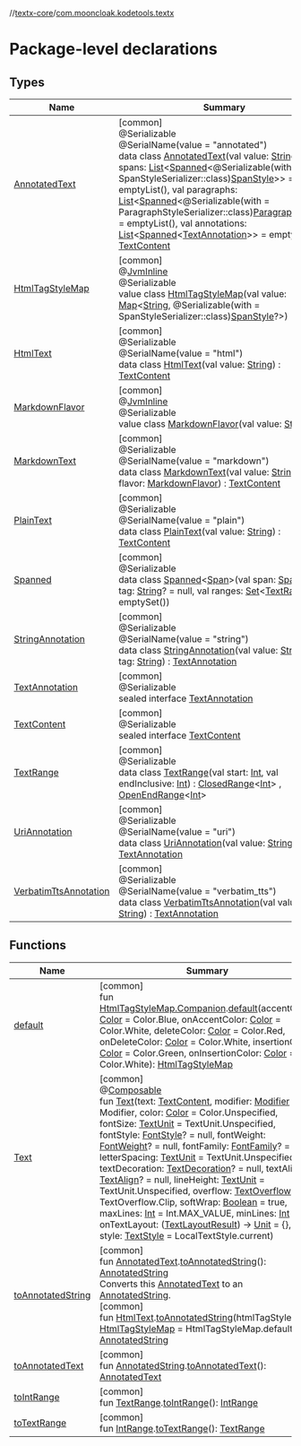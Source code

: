 //[textx-core](../../index.md)/[com.mooncloak.kodetools.textx](index.md)

# Package-level declarations

## Types

| Name | Summary |
|---|---|
| [AnnotatedText](-annotated-text/index.md) | [common]<br>@Serializable<br>@SerialName(value = &quot;annotated&quot;)<br>data class [AnnotatedText](-annotated-text/index.md)(val value: [String](https://kotlinlang.org/api/latest/jvm/stdlib/kotlin/-string/index.html), val spans: [List](https://kotlinlang.org/api/latest/jvm/stdlib/kotlin.collections/-list/index.html)&lt;[Spanned](-spanned/index.md)&lt;@Serializable(with = SpanStyleSerializer::class)[SpanStyle](https://developer.android.com/reference/kotlin/androidx/compose/ui/text/SpanStyle.html)&gt;&gt; = emptyList(), val paragraphs: [List](https://kotlinlang.org/api/latest/jvm/stdlib/kotlin.collections/-list/index.html)&lt;[Spanned](-spanned/index.md)&lt;@Serializable(with = ParagraphStyleSerializer::class)[ParagraphStyle](https://developer.android.com/reference/kotlin/androidx/compose/ui/text/ParagraphStyle.html)&gt;&gt; = emptyList(), val annotations: [List](https://kotlinlang.org/api/latest/jvm/stdlib/kotlin.collections/-list/index.html)&lt;[Spanned](-spanned/index.md)&lt;[TextAnnotation](-text-annotation/index.md)&gt;&gt; = emptyList()) : [TextContent](-text-content/index.md) |
| [HtmlTagStyleMap](-html-tag-style-map/index.md) | [common]<br>@[JvmInline](https://kotlinlang.org/api/latest/jvm/stdlib/kotlin.jvm/-jvm-inline/index.html)<br>@Serializable<br>value class [HtmlTagStyleMap](-html-tag-style-map/index.md)(val value: [Map](https://kotlinlang.org/api/latest/jvm/stdlib/kotlin.collections/-map/index.html)&lt;[String](https://kotlinlang.org/api/latest/jvm/stdlib/kotlin/-string/index.html), @Serializable(with = SpanStyleSerializer::class)[SpanStyle](https://developer.android.com/reference/kotlin/androidx/compose/ui/text/SpanStyle.html)?&gt;) |
| [HtmlText](-html-text/index.md) | [common]<br>@Serializable<br>@SerialName(value = &quot;html&quot;)<br>data class [HtmlText](-html-text/index.md)(val value: [String](https://kotlinlang.org/api/latest/jvm/stdlib/kotlin/-string/index.html)) : [TextContent](-text-content/index.md) |
| [MarkdownFlavor](-markdown-flavor/index.md) | [common]<br>@[JvmInline](https://kotlinlang.org/api/latest/jvm/stdlib/kotlin.jvm/-jvm-inline/index.html)<br>@Serializable<br>value class [MarkdownFlavor](-markdown-flavor/index.md)(val value: [String](https://kotlinlang.org/api/latest/jvm/stdlib/kotlin/-string/index.html)) |
| [MarkdownText](-markdown-text/index.md) | [common]<br>@Serializable<br>@SerialName(value = &quot;markdown&quot;)<br>data class [MarkdownText](-markdown-text/index.md)(val value: [String](https://kotlinlang.org/api/latest/jvm/stdlib/kotlin/-string/index.html), val flavor: [MarkdownFlavor](-markdown-flavor/index.md)) : [TextContent](-text-content/index.md) |
| [PlainText](-plain-text/index.md) | [common]<br>@Serializable<br>@SerialName(value = &quot;plain&quot;)<br>data class [PlainText](-plain-text/index.md)(val value: [String](https://kotlinlang.org/api/latest/jvm/stdlib/kotlin/-string/index.html)) : [TextContent](-text-content/index.md) |
| [Spanned](-spanned/index.md) | [common]<br>@Serializable<br>data class [Spanned](-spanned/index.md)&lt;[Span](-spanned/index.md)&gt;(val span: [Span](-spanned/index.md), val tag: [String](https://kotlinlang.org/api/latest/jvm/stdlib/kotlin/-string/index.html)? = null, val ranges: [Set](https://kotlinlang.org/api/latest/jvm/stdlib/kotlin.collections/-set/index.html)&lt;[TextRange](-text-range/index.md)&gt; = emptySet()) |
| [StringAnnotation](-string-annotation/index.md) | [common]<br>@Serializable<br>@SerialName(value = &quot;string&quot;)<br>data class [StringAnnotation](-string-annotation/index.md)(val value: [String](https://kotlinlang.org/api/latest/jvm/stdlib/kotlin/-string/index.html), val tag: [String](https://kotlinlang.org/api/latest/jvm/stdlib/kotlin/-string/index.html)) : [TextAnnotation](-text-annotation/index.md) |
| [TextAnnotation](-text-annotation/index.md) | [common]<br>@Serializable<br>sealed interface [TextAnnotation](-text-annotation/index.md) |
| [TextContent](-text-content/index.md) | [common]<br>@Serializable<br>sealed interface [TextContent](-text-content/index.md) |
| [TextRange](-text-range/index.md) | [common]<br>@Serializable<br>data class [TextRange](-text-range/index.md)(val start: [Int](https://kotlinlang.org/api/latest/jvm/stdlib/kotlin/-int/index.html), val endInclusive: [Int](https://kotlinlang.org/api/latest/jvm/stdlib/kotlin/-int/index.html)) : [ClosedRange](https://kotlinlang.org/api/latest/jvm/stdlib/kotlin.ranges/-closed-range/index.html)&lt;[Int](https://kotlinlang.org/api/latest/jvm/stdlib/kotlin/-int/index.html)&gt; , [OpenEndRange](https://kotlinlang.org/api/latest/jvm/stdlib/kotlin.ranges/-open-end-range/index.html)&lt;[Int](https://kotlinlang.org/api/latest/jvm/stdlib/kotlin/-int/index.html)&gt; |
| [UriAnnotation](-uri-annotation/index.md) | [common]<br>@Serializable<br>@SerialName(value = &quot;uri&quot;)<br>data class [UriAnnotation](-uri-annotation/index.md)(val value: [String](https://kotlinlang.org/api/latest/jvm/stdlib/kotlin/-string/index.html)) : [TextAnnotation](-text-annotation/index.md) |
| [VerbatimTtsAnnotation](-verbatim-tts-annotation/index.md) | [common]<br>@Serializable<br>@SerialName(value = &quot;verbatim_tts&quot;)<br>data class [VerbatimTtsAnnotation](-verbatim-tts-annotation/index.md)(val value: [String](https://kotlinlang.org/api/latest/jvm/stdlib/kotlin/-string/index.html)) : [TextAnnotation](-text-annotation/index.md) |

## Functions

| Name | Summary |
|---|---|
| [default](default.md) | [common]<br>fun [HtmlTagStyleMap.Companion](-html-tag-style-map/-companion/index.md).[default](default.md)(accentColor: [Color](https://developer.android.com/reference/kotlin/androidx/compose/ui/graphics/Color.html) = Color.Blue, onAccentColor: [Color](https://developer.android.com/reference/kotlin/androidx/compose/ui/graphics/Color.html) = Color.White, deleteColor: [Color](https://developer.android.com/reference/kotlin/androidx/compose/ui/graphics/Color.html) = Color.Red, onDeleteColor: [Color](https://developer.android.com/reference/kotlin/androidx/compose/ui/graphics/Color.html) = Color.White, insertionColor: [Color](https://developer.android.com/reference/kotlin/androidx/compose/ui/graphics/Color.html) = Color.Green, onInsertionColor: [Color](https://developer.android.com/reference/kotlin/androidx/compose/ui/graphics/Color.html) = Color.White): [HtmlTagStyleMap](-html-tag-style-map/index.md) |
| [Text](-text.md) | [common]<br>@[Composable](https://developer.android.com/reference/kotlin/androidx/compose/runtime/Composable.html)<br>fun [Text](-text.md)(text: [TextContent](-text-content/index.md), modifier: [Modifier](https://developer.android.com/reference/kotlin/androidx/compose/ui/Modifier.html) = Modifier, color: [Color](https://developer.android.com/reference/kotlin/androidx/compose/ui/graphics/Color.html) = Color.Unspecified, fontSize: [TextUnit](https://developer.android.com/reference/kotlin/androidx/compose/ui/unit/TextUnit.html) = TextUnit.Unspecified, fontStyle: [FontStyle](https://developer.android.com/reference/kotlin/androidx/compose/ui/text/font/FontStyle.html)? = null, fontWeight: [FontWeight](https://developer.android.com/reference/kotlin/androidx/compose/ui/text/font/FontWeight.html)? = null, fontFamily: [FontFamily](https://developer.android.com/reference/kotlin/androidx/compose/ui/text/font/FontFamily.html)? = null, letterSpacing: [TextUnit](https://developer.android.com/reference/kotlin/androidx/compose/ui/unit/TextUnit.html) = TextUnit.Unspecified, textDecoration: [TextDecoration](https://developer.android.com/reference/kotlin/androidx/compose/ui/text/style/TextDecoration.html)? = null, textAlign: [TextAlign](https://developer.android.com/reference/kotlin/androidx/compose/ui/text/style/TextAlign.html)? = null, lineHeight: [TextUnit](https://developer.android.com/reference/kotlin/androidx/compose/ui/unit/TextUnit.html) = TextUnit.Unspecified, overflow: [TextOverflow](https://developer.android.com/reference/kotlin/androidx/compose/ui/text/style/TextOverflow.html) = TextOverflow.Clip, softWrap: [Boolean](https://kotlinlang.org/api/latest/jvm/stdlib/kotlin/-boolean/index.html) = true, maxLines: [Int](https://kotlinlang.org/api/latest/jvm/stdlib/kotlin/-int/index.html) = Int.MAX_VALUE, minLines: [Int](https://kotlinlang.org/api/latest/jvm/stdlib/kotlin/-int/index.html) = 1, onTextLayout: ([TextLayoutResult](https://developer.android.com/reference/kotlin/androidx/compose/ui/text/TextLayoutResult.html)) -&gt; [Unit](https://kotlinlang.org/api/latest/jvm/stdlib/kotlin/-unit/index.html) = {}, style: [TextStyle](https://developer.android.com/reference/kotlin/androidx/compose/ui/text/TextStyle.html) = LocalTextStyle.current) |
| [toAnnotatedString](to-annotated-string.md) | [common]<br>fun [AnnotatedText](-annotated-text/index.md).[toAnnotatedString](to-annotated-string.md)(): [AnnotatedString](https://developer.android.com/reference/kotlin/androidx/compose/ui/text/AnnotatedString.html)<br>Converts this [AnnotatedText](-annotated-text/index.md) to an [AnnotatedString](https://developer.android.com/reference/kotlin/androidx/compose/ui/text/AnnotatedString.html).<br>[common]<br>fun [HtmlText](-html-text/index.md).[toAnnotatedString](to-annotated-string.md)(htmlTagStyleMap: [HtmlTagStyleMap](-html-tag-style-map/index.md) = HtmlTagStyleMap.default()): [AnnotatedString](https://developer.android.com/reference/kotlin/androidx/compose/ui/text/AnnotatedString.html) |
| [toAnnotatedText](to-annotated-text.md) | [common]<br>fun [AnnotatedString](https://developer.android.com/reference/kotlin/androidx/compose/ui/text/AnnotatedString.html).[toAnnotatedText](to-annotated-text.md)(): [AnnotatedText](-annotated-text/index.md) |
| [toIntRange](to-int-range.md) | [common]<br>fun [TextRange](-text-range/index.md).[toIntRange](to-int-range.md)(): [IntRange](https://kotlinlang.org/api/latest/jvm/stdlib/kotlin.ranges/-int-range/index.html) |
| [toTextRange](to-text-range.md) | [common]<br>fun [IntRange](https://kotlinlang.org/api/latest/jvm/stdlib/kotlin.ranges/-int-range/index.html).[toTextRange](to-text-range.md)(): [TextRange](-text-range/index.md) |
